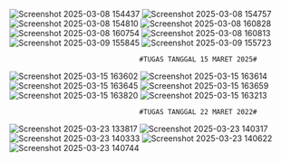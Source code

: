 ![Screenshot 2025-03-08 154437](https://github.com/user-attachments/assets/1b158aaa-bc03-4895-9edb-0fbe33071a44)
![Screenshot 2025-03-08 154757](https://github.com/user-attachments/assets/a6ac4440-b560-4448-acfc-db0322a039b8)
![Screenshot 2025-03-08 154810](https://github.com/user-attachments/assets/97f98c82-0dcc-4c77-b604-36d1f2187d1a)
![Screenshot 2025-03-08 160828](https://github.com/user-attachments/assets/bb5d5798-77d3-4f54-aef7-699c164927bb)
![Screenshot 2025-03-08 160754](https://github.com/user-attachments/assets/98c8750b-d1a3-40ca-9cfe-466925495fa5)
![Screenshot 2025-03-08 160813](https://github.com/user-attachments/assets/14d22eea-dff0-440c-b3ec-f6514ca05744)
![Screenshot 2025-03-09 155845](https://github.com/user-attachments/assets/b767d2e8-48d4-451b-be06-9dc63f1f48c6)
![Screenshot 2025-03-09 155723](https://github.com/user-attachments/assets/9f4d335e-02cd-4d25-86b2-00f6df93dccd)

                                    #TUGAS TANGGAL 15 MARET 2025#
![Screenshot 2025-03-15 163602](https://github.com/user-attachments/assets/66240b17-987b-4a72-be53-218d95a3d959)
![Screenshot 2025-03-15 163614](https://github.com/user-attachments/assets/b4d4a013-8e56-4bcb-b2d7-559d9ad0c2c4)
![Screenshot 2025-03-15 163645](https://github.com/user-attachments/assets/b5912657-c0a3-4fe9-9514-63eb8fb43bd8)
![Screenshot 2025-03-15 163659](https://github.com/user-attachments/assets/627787c3-19fb-40a1-8e05-7afa78b228f6)
![Screenshot 2025-03-15 163820](https://github.com/user-attachments/assets/a3187d4d-36b1-4ff3-9e57-03426aaf652c)
![Screenshot 2025-03-15 163213](https://github.com/user-attachments/assets/fcbcb29e-a0f1-407e-8222-653d1b3d063e)

                                    #TUGAS TANGGAL 22 MARET 2022#
![Screenshot 2025-03-23 133817](https://github.com/user-attachments/assets/100b52a2-e37c-4571-8373-9ec003712c8a)
![Screenshot 2025-03-23 140317](https://github.com/user-attachments/assets/6e9c33b5-dead-4f53-8cff-b674d6c7e098)
![Screenshot 2025-03-23 140333](https://github.com/user-attachments/assets/6c0a5750-8ef2-43a0-abe7-ed57fb655c5b)
![Screenshot 2025-03-23 140622](https://github.com/user-attachments/assets/782df23b-747e-4266-9f44-11bedbdbbacb)
![Screenshot 2025-03-23 140744](https://github.com/user-attachments/assets/80090e51-3dad-40ff-9164-47c2f145f22e)
